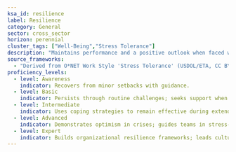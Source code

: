 ```yaml
---
ksa_id: resilience
label: Resilience
category: General
sector: cross_sector
horizon: perennial
cluster_tags: ["Well-Being","Stress Tolerance"]
description: "Maintains performance and a positive outlook when faced with adversity, stress, or rapid change."
source_frameworks:
  - "Derived from O*NET Work Style 'Stress Tolerance' (USDOL/ETA, CC BY 4.0)"
proficiency_levels:
  - level: Awareness
    indicator: Recovers from minor setbacks with guidance.
  - level: Basic
    indicator: Persists through routine challenges; seeks support when stress affects performance.
  - level: Intermediate
    indicator: Uses coping strategies to remain effective during extended pressure; helps teammates regain focus after setbacks.
  - level: Advanced
    indicator: Demonstrates optimism in crises; guides teams in stress-management techniques.
  - level: Expert
    indicator: Builds organizational resilience frameworks; leads cultural initiatives that normalize adaptive coping and recovery.
---
```

